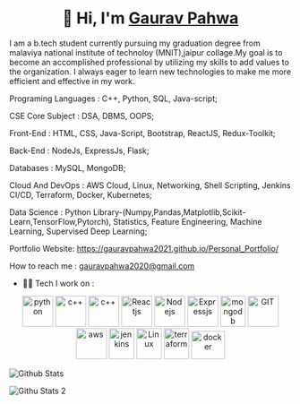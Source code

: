 <h1 align="center">👋 Hi, I'm <a href="https://www.linkedin.com/in/gaurav-pahwa-2a563a1ba/" target="_blank"> Gaurav Pahwa </a></h1>

I am a b.tech student currently pursuing my graduation degree from malaviya national institute of technoloy (MNIT),jaipur collage.My goal is to become an accomplished professional by utilizing my skills to add values to the organization. I always eager to learn new technologies to make me more efficient and effective in my work.

Programing Languages : C++, Python, SQL, Java-script;

CSE Core Subject : DSA, DBMS, OOPS;

Front-End : HTML, CSS, Java-Script, Bootstrap, ReactJS, Redux-Toolkit;

Back-End : NodeJs, ExpressJs, Flask;

Databases : MySQL, MongoDB;

Cloud And DevOps : AWS Cloud, Linux, Networking, Shell Scripting, Jenkins CI/CD, Terraform, Docker, Kubernetes;

Data Science : Python Library-(Numpy,Pandas,Matplotlib,Scikit-Learn,TensorFlow,Pytorch), Statistics, Feature Engineering, Machine Learning, Supervised Deep Learning;

Portfolio Website: https://gauravpahwa2021.github.io/Personal_Portfolio/

How to reach me : gauravpahwa2020@gmail.com

- 🧑‍💻 Tech I work on :
<p align="center">
      <img src="https://www.vectorlogo.zone/logos/python/python-icon.svg" alt="python" width="55" height="55"/>
      <img src="https://www.vectorlogo.zone/logos/c++/c++-icon.svg" alt="c++" width="55" height="55"/>
      <img src="https://cdn.worldvectorlogo.com/logos/c.svg" alt="c++" width="55" height="55"/>
      <img src="https://www.vectorlogo.zone/logos/reactjs/reactjs-icon.svg" alt="Reactjs" width="55" height="55"/>
      <img src="https://www.vectorlogo.zone/logos/nodejs/nodejs-icon.svg" alt="Nodejs" width="55" height="55"/>
      <img src="https://www.vectorlogo.zone/logos/expressjs/expressjs-icon.svg" alt="Expressjs" width="55" height="55"/>
      <img src="https://www.vectorlogo.zone/logos/mongodb/mongodb-icon.svg" alt="mongodb" width="45" height="55"/>
      <img src="https://www.vectorlogo.zone/logos/git-scm/git-scm-icon.svg" alt="GIT" width="55" height="55"/> 
      <img src="https://www.vectorlogo.zone/logos/aws/aws-icon.svg" alt="aws" width="55" height="55"/>
      <img src="https://www.vectorlogo.zone/logos/jenkins/jenkins-icon.svg" alt="jenkins" width="45" height="55"/>
      <img src="https://www.vectorlogo.zone/logos/linux/linux-icon.svg" alt="Linux" width="45" height="55"/>
      <img src="https://www.vectorlogo.zone/logos/terraform/terraform-icon.svg" alt="terraform" width="45" height="55"/>
      <img src="https://www.vectorlogo.zone/logos/docker/docker-official.svg" alt="docker" width="60" height="50"/> 
</p>

![Github Stats](https://github-readme-streak-stats.herokuapp.com/?user=GauravPahwa2021)

![Githu Stats 2](https://github-readme-stats.vercel.app/api/top-langs/?username=GauravPahwa2021)


